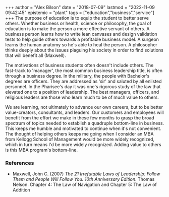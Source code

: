 +++
author = "Alex Bilson"
date = "2018-07-09"
lastmod = "2022-11-09 09:42:45"
epistemic = "plant"
tags = ["education","business","service"]
+++
The purpose of education is to equip the student to better serve others.  Whether business or health, science or philosophy, the goal of education is to make the person a more effective servant of others.  A business person learns how to write lean canvases and design validation tests to help guide others towards a profitable business model.  A surgeon learns the human anatomy so he's able to heal the person.  A philosopher thinks deeply about the issues plaguing his society in order to find solutions that will benefit all (Maxwell).

The motivations of business students often doesn't include others.  The fast-track to 'manager', the most common business leadership title, is often through a business degree.  In the military, the people with Bachelor's degrees are officers.  They are addressed as 'sir' and saluted by all enlisted personnel.  In the Pharisee's day it was one's rigorous study of the law that elevated one to a position of leadership.  The best managers, officers, and religious leaders are those who learn much to be of much value to others.

We are learning, not ultimately to advance our own careers, but to be better value-creators, consultants, and leaders.  Our customers and employees will benefit from the effort we make in these few months to grasp the broad spectrum of topics needed to establish a quadruple bottom-line in business.  This keeps me humble and motivated to continue when it's not convenient.  The thought of helping others keeps me going when I consider an MBA from Kellogg School of Management would be more widely recognized, which in turn means I'd be more widely recognized.  Adding value to others is this MBA program's bottom-line.

### References

- Maxwell, John C. (2007) _The 21 Irrefutable Laws of Leadership: Follow Them and People Will Follow You. 10th Anniversary Edition_. Thomas Nelson. Chapter 4: The Law of Navigation and Chapter 5: The Law of Addition
